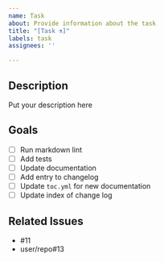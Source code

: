 ```yaml
---
name: Task
about: Provide information about the task
title: "[Task ⚗]"
labels: task
assignees: ''

---
```


## Description

Put your description here

## Goals

- [ ] Run markdown lint
- [ ] Add tests
- [ ] Update documentation
- [ ] Add entry to changelog
- [ ] Update `toc.yml` for new documentation
- [ ] Update index of change log

## Related Issues

- #11
- user/repo#13
